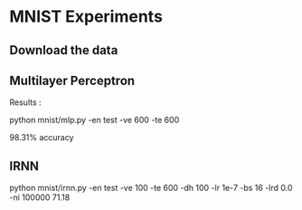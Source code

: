 # MNIST Experiments

## Download the data


## Multilayer Perceptron

Results : 

python mnist/mlp.py -en test -ve 600 -te 600

98.31% accuracy

## IRNN

python mnist/irnn.py -en test -ve 100 -te 600 -dh 100 -lr 1e-7 -bs 16 -lrd 0.0 -ni 100000
71.18
